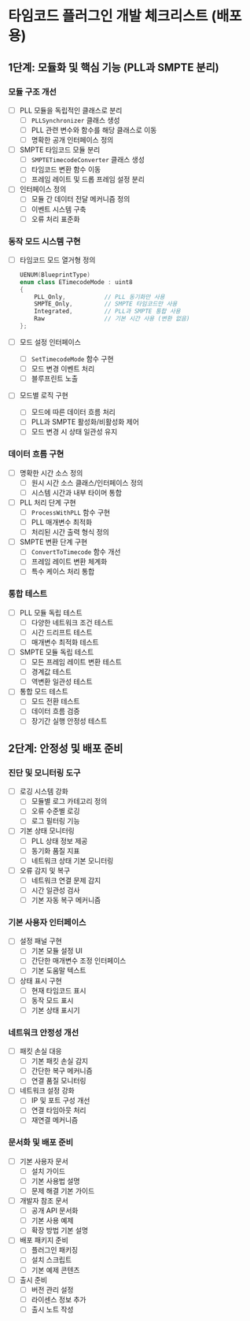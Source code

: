 # 타임코드 플러그인 개발 체크리스트 (배포용)

## 1단계: 모듈화 및 핵심 기능 (PLL과 SMPTE 분리)

### 모듈 구조 개선
- [ ] PLL 모듈을 독립적인 클래스로 분리
  - [ ] `PLLSynchronizer` 클래스 생성
  - [ ] PLL 관련 변수와 함수를 해당 클래스로 이동
  - [ ] 명확한 공개 인터페이스 정의

- [ ] SMPTE 타임코드 모듈 분리
  - [ ] `SMPTETimecodeConverter` 클래스 생성
  - [ ] 타임코드 변환 함수 이동
  - [ ] 프레임 레이트 및 드롭 프레임 설정 분리

- [ ] 인터페이스 정의
  - [ ] 모듈 간 데이터 전달 메커니즘 정의
  - [ ] 이벤트 시스템 구축
  - [ ] 오류 처리 표준화

### 동작 모드 시스템 구현
- [ ] 타임코드 모드 열거형 정의
  ```cpp
  UENUM(BlueprintType)
  enum class ETimecodeMode : uint8
  {
      PLL_Only,           // PLL 동기화만 사용
      SMPTE_Only,         // SMPTE 타임코드만 사용
      Integrated,         // PLL과 SMPTE 통합 사용
      Raw                 // 기본 시간 사용 (변환 없음)
  };
  ```

- [ ] 모드 설정 인터페이스
  - [ ] `SetTimecodeMode` 함수 구현
  - [ ] 모드 변경 이벤트 처리
  - [ ] 블루프린트 노출

- [ ] 모드별 로직 구현
  - [ ] 모드에 따른 데이터 흐름 처리
  - [ ] PLL과 SMPTE 활성화/비활성화 제어
  - [ ] 모드 변경 시 상태 일관성 유지

### 데이터 흐름 구현
- [ ] 명확한 시간 소스 정의
  - [ ] 원시 시간 소스 클래스/인터페이스 정의
  - [ ] 시스템 시간과 내부 타이머 통합

- [ ] PLL 처리 단계 구현
  - [ ] `ProcessWithPLL` 함수 구현
  - [ ] PLL 매개변수 최적화
  - [ ] 처리된 시간 출력 형식 정의

- [ ] SMPTE 변환 단계 구현
  - [ ] `ConvertToTimecode` 함수 개선
  - [ ] 프레임 레이트 변환 체계화
  - [ ] 특수 케이스 처리 통합

### 통합 테스트
- [ ] PLL 모듈 독립 테스트
  - [ ] 다양한 네트워크 조건 테스트
  - [ ] 시간 드리프트 테스트
  - [ ] 매개변수 최적화 테스트

- [ ] SMPTE 모듈 독립 테스트
  - [ ] 모든 프레임 레이트 변환 테스트
  - [ ] 경계값 테스트
  - [ ] 역변환 일관성 테스트

- [ ] 통합 모드 테스트
  - [ ] 모드 전환 테스트
  - [ ] 데이터 흐름 검증
  - [ ] 장기간 실행 안정성 테스트

## 2단계: 안정성 및 배포 준비

### 진단 및 모니터링 도구
- [ ] 로깅 시스템 강화
  - [ ] 모듈별 로그 카테고리 정의
  - [ ] 오류 수준별 로깅
  - [ ] 로그 필터링 기능

- [ ] 기본 상태 모니터링
  - [ ] PLL 상태 정보 제공
  - [ ] 동기화 품질 지표
  - [ ] 네트워크 상태 기본 모니터링

- [ ] 오류 감지 및 복구
  - [ ] 네트워크 연결 문제 감지
  - [ ] 시간 일관성 검사
  - [ ] 기본 자동 복구 메커니즘

### 기본 사용자 인터페이스
- [ ] 설정 패널 구현
  - [ ] 기본 모듈 설정 UI
  - [ ] 간단한 매개변수 조정 인터페이스
  - [ ] 기본 도움말 텍스트

- [ ] 상태 표시 구현
  - [ ] 현재 타임코드 표시
  - [ ] 동작 모드 표시
  - [ ] 기본 상태 표시기

### 네트워크 안정성 개선
- [ ] 패킷 손실 대응
  - [ ] 기본 패킷 손실 감지
  - [ ] 간단한 복구 메커니즘
  - [ ] 연결 품질 모니터링

- [ ] 네트워크 설정 강화
  - [ ] IP 및 포트 구성 개선
  - [ ] 연결 타임아웃 처리
  - [ ] 재연결 메커니즘

### 문서화 및 배포 준비
- [ ] 기본 사용자 문서
  - [ ] 설치 가이드
  - [ ] 기본 사용법 설명
  - [ ] 문제 해결 기본 가이드

- [ ] 개발자 참조 문서
  - [ ] 공개 API 문서화
  - [ ] 기본 사용 예제
  - [ ] 확장 방법 기본 설명

- [ ] 배포 패키지 준비
  - [ ] 플러그인 패키징
  - [ ] 설치 스크립트
  - [ ] 기본 예제 콘텐츠

- [ ] 출시 준비
  - [ ] 버전 관리 설정
  - [ ] 라이센스 정보 추가
  - [ ] 출시 노트 작성
